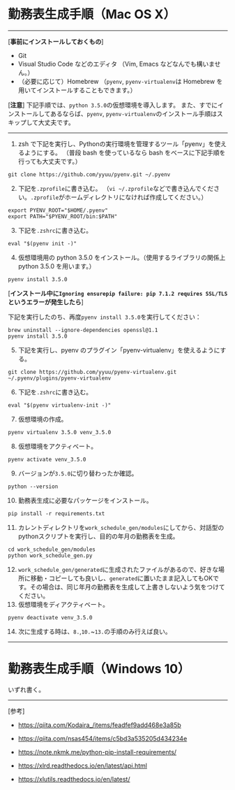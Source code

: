 # 勤務表生成手順（Mac OS X）
***
[**事前にインストールしておくもの**]
- Git
- Visual Studio Code などのエディタ
（Vim, Emacs などなんでも構いません。）
- （必要に応じて）Homebrew
（`pyenv`, `pyenv-virtualenv`は Homebrew を用いてインストールすることもできます。）

[**注意**]
下記手順では、`python 3.5.0`の仮想環境を導入します。
また、すでにインストールしてあるならば、`pyenv`, `pyenv-virtualenv`のインストール手順はスキップして大丈夫です。
***
1. zsh で下記を実行し、Pythonの実行環境を管理するツール「pyenv」を使えるようにする。
（普段 bash を使っているなら bash をベースに下記手順を行っても大丈夫です。）
```
git clone https://github.com/yyuu/pyenv.git ~/.pyenv
```
2. 下記を`.zprofile`に書き込む。
（`vi ~/.zprofile`などで書き込んでください。`.zprofile`がホームディレクトリになければ作成してください。）
```
export PYENV_ROOT="$HOME/.pyenv"
export PATH="$PYENV_ROOT/bin:$PATH"
```
3. 下記を`.zshrc`に書き込む。
```
eval "$(pyenv init -)"
```
4. 仮想環境用の python 3.5.0 をインストール。（使用するライブラリの関係上 python 3.5.0 を用います。）
```
pyenv install 3.5.0
```
[**インストール中に`Ignoring ensurepip failure: pip 7.1.2 requires SSL/TLS`というエラーが発生したら**]

下記を実行したのち、再度`pyenv install 3.5.0`を実行してください：
```
brew uninstall --ignore-dependencies openssl@1.1
pyenv install 3.5.0
```
5. 下記を実行し、pyenv のプラグイン「pyenv-virtualenv」を使えるようにする。
```
git clone https://github.com/yyuu/pyenv-virtualenv.git ~/.pyenv/plugins/pyenv-virtualenv
```
6. 下記を`.zshrc`に書き込む。
```
eval "$(pyenv virtualenv-init -)"
```
7. 仮想環境の作成。
```
pyenv virtualenv 3.5.0 venv_3.5.0
```
8. 仮想環境をアクティベート。
```
pyenv activate venv_3.5.0
```
9. バージョンが`3.5.0`に切り替わったか確認。
```
python --version
```
10. 勤務表生成に必要なパッケージをインストール。
```
pip install -r requirements.txt
```
11. カレントディレクトリを`work_schedule_gen/modules`にしてから、対話型のpythonスクリプトを実行し、目的の年月の勤務表を生成。
```
cd work_schedule_gen/modules
python work_schedule_gen.py
```
12.  `work_schedule_gen/generated`に生成されたファイルがあるので、好きな場所に移動・コピーしても良いし、`generated`に置いたまま記入してもOKです。その場合は、同じ年月の勤務表を生成して上書きしないよう気をつけてください。
13.  仮想環境をディアクティベート。
```
pyenv deactivate venv_3.5.0
```
14.  次に生成する時は、`8.`,`10.`~`13.`の手順のみ行えば良い。
***

# 勤務表生成手順（Windows 10）
いずれ書く。
***
[参考]

- https://qiita.com/Kodaira_/items/feadfef9add468e3a85b
- https://qiita.com/nsas454/items/c5bd3a535205d434234e
- https://note.nkmk.me/python-pip-install-requirements/

- https://xlrd.readthedocs.io/en/latest/api.html
- https://xlutils.readthedocs.io/en/latest/